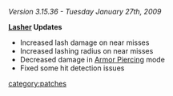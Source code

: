 _Version 3.15.36 - Tuesday January 27th, 2009_

**[Lasher](/Lasher "wikilink") Updates**

- Increased lash damage on near misses
- Increased lashing radius on near misses
- Decreased damage in [Armor Piercing](/Armor_Piercing "wikilink") mode
- Fixed some hit detection issues

[category:patches](/category:patches "wikilink")
